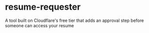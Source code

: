 # resume-requester
A tool built on Cloudflare's free tier that adds an approval step before someone can access your resume
